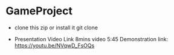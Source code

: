 # GameProject
- clone this zip or install it
git clone

- Presentation Video Link
            8mins video
            5:45 Demonstration
  link: https://youtu.be/NVqwD_FsOQs

